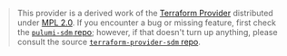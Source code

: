 > This provider is a derived work of the [Terraform Provider](https://github.com/strongdm/terraform-provider-sdm)
> distributed under [MPL 2.0](https://www.mozilla.org/en-US/MPL/2.0/). If you encounter a bug or missing feature,
> first check the [`pulumi-sdm` repo](https://github.com/pierskarsenbarg/pulumi-sdm/issues); however, if that doesn't turn up anything,
> please consult the source [`terraform-provider-sdm` repo](https://github.com/strongdm/terraform-provider-sdm/issues).